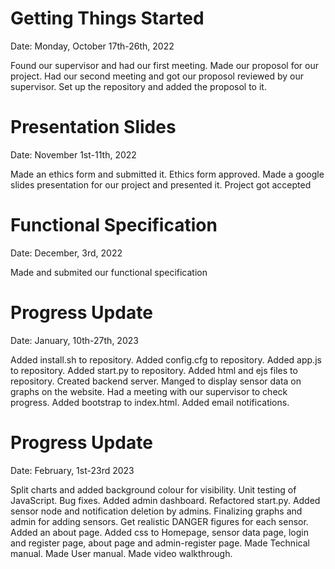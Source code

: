 # Getting Things Started
Date: Monday, October 17th-26th, 2022

Found our supervisor and had our first meeting.
Made our proposol for our project.
Had our second meeting and got our proposol reviewed by our supervisor.
Set up the repository and added the proposol to it.

# Presentation Slides
Date: November 1st-11th, 2022

Made an ethics form and submitted it.
Ethics form approved.
Made a google slides presentation for our project and presented it.
Project got accepted

# Functional Specification
Date: December, 3rd, 2022

Made and submited our functional specification

# Progress Update
Date: January, 10th-27th, 2023

Added install.sh to repository.
Added config.cfg to repository.
Added app.js to repository.
Added start.py to repository.
Added html and ejs files to repository.
Created backend server.
Manged to display sensor data on graphs on the website.
Had a meeting with our supervisor to check progress.
Added bootstrap to index.html.
Added email notifications.


# Progress Update
Date: February, 1st-23rd 2023

Split charts and added background colour for visibility.
Unit testing of JavaScript.
Bug fixes.
Added admin dashboard.
Refactored start.py.
Added sensor node and notification deletion by admins.
Finalizing graphs and admin for adding sensors.
Get realistic DANGER figures for each sensor.
Added an about page.
Added css to Homepage, sensor data page, login and register page, about page and admin-register page.
Made Technical manual.
Made User manual.
Made video walkthrough.







